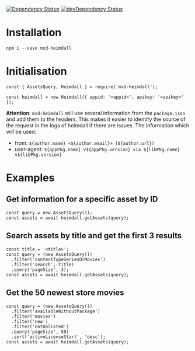 [![Dependency Status](https://david-dm.org/dragonprojects/mxd-heimdall.svg)](https://david-dm.org/dragonprojects/mxd-heimdall)
[![devDependency Status](https://david-dm.org/dragonprojects/mxd-heimdall/dev-status.svg)](https://david-dm.org/dragonprojects/mxd-heimdall?type=dev)

# Installation

`npm i --save mxd-heimdall`


# Initialisation

```
const { AssetsQuery, Heimdall } = require('mxd-heimdall');

const heimdall = new Heimdall({ appid: '<appid>', apikey: '<apikey>' });
```

**Attention**: `mxd-heimdall` will use several information from the `package.json` and add them to the headers. This makes it easier to identify the source of the request in the logs of heimdall if there are issues.
The information which will be used:
* from: `${author.name} <${author.email}> (${author.url})`
* user-agent: `${appPkg.name} v${appPkg.version} via ${libPkg.name} v${libPkg.version}`


# Examples

## Get information for a specific asset by ID

```
const query = new AssetsQuery(1);
const assets = await heimdall.getAssets(query);
```


## Search assets by title and get the first 3 results

```
const title = '<title>';
const query = (new AssetsQuery())
  .filter('contentTypeSeriesOrMovies')
  .filter('search', title)
  .query('pageSize', 3);
const assets = await heimdall.getAssets(query);
```


## Get the 50 newest store movies

```
const query = (new AssetsQuery())
  .filter('availableWithoutPackage')
  .filter('movies')
  .filter('new')
  .filter('notUnlisted')
  .query('pageSize', 50)
  .sort('activeLicenseStart', 'desc');
const assets = await heimdall.getAssets(query);
```

